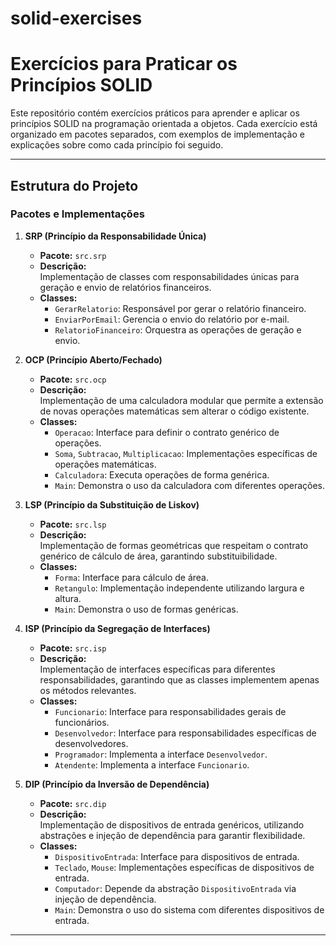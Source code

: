 # solid-exercises

# Exercícios para Praticar os Princípios SOLID

Este repositório contém exercícios práticos para aprender e aplicar os princípios SOLID na programação orientada a objetos. Cada exercício está organizado em pacotes separados, com exemplos de implementação e explicações sobre como cada princípio foi seguido.

---

## Estrutura do Projeto

### Pacotes e Implementações

1. **SRP (Princípio da Responsabilidade Única)**
    - **Pacote:** `src.srp`
    - **Descrição:**  
      Implementação de classes com responsabilidades únicas para geração e envio de relatórios financeiros.
    - **Classes:**
        - `GerarRelatorio`: Responsável por gerar o relatório financeiro.
        - `EnviarPorEmail`: Gerencia o envio do relatório por e-mail.
        - `RelatorioFinanceiro`: Orquestra as operações de geração e envio.

2. **OCP (Princípio Aberto/Fechado)**
    - **Pacote:** `src.ocp`
    - **Descrição:**  
      Implementação de uma calculadora modular que permite a extensão de novas operações matemáticas sem alterar o código existente.
    - **Classes:**
        - `Operacao`: Interface para definir o contrato genérico de operações.
        - `Soma`, `Subtracao`, `Multiplicacao`: Implementações específicas de operações matemáticas.
        - `Calculadora`: Executa operações de forma genérica.
        - `Main`: Demonstra o uso da calculadora com diferentes operações.

3. **LSP (Princípio da Substituição de Liskov)**
    - **Pacote:** `src.lsp`
    - **Descrição:**  
      Implementação de formas geométricas que respeitam o contrato genérico de cálculo de área, garantindo substituibilidade.
    - **Classes:**
        - `Forma`: Interface para cálculo de área.
        - `Retangulo`: Implementação independente utilizando largura e altura.
        - `Main`: Demonstra o uso de formas genéricas.

4. **ISP (Princípio da Segregação de Interfaces)**
    - **Pacote:** `src.isp`
    - **Descrição:**  
      Implementação de interfaces específicas para diferentes responsabilidades, garantindo que as classes implementem apenas os métodos relevantes.
    - **Classes:**
        - `Funcionario`: Interface para responsabilidades gerais de funcionários.
        - `Desenvolvedor`: Interface para responsabilidades específicas de desenvolvedores.
        - `Programador`: Implementa a interface `Desenvolvedor`.
        - `Atendente`: Implementa a interface `Funcionario`.

5. **DIP (Princípio da Inversão de Dependência)**
    - **Pacote:** `src.dip`
    - **Descrição:**  
      Implementação de dispositivos de entrada genéricos, utilizando abstrações e injeção de dependência para garantir flexibilidade.
    - **Classes:**
        - `DispositivoEntrada`: Interface para dispositivos de entrada.
        - `Teclado`, `Mouse`: Implementações específicas de dispositivos de entrada.
        - `Computador`: Depende da abstração `DispositivoEntrada` via injeção de dependência.
        - `Main`: Demonstra o uso do sistema com diferentes dispositivos de entrada.

---